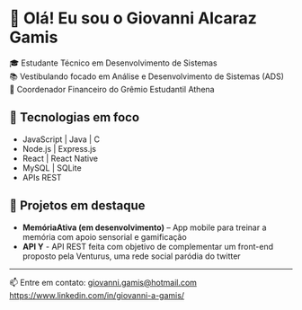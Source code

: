 # 👋 Olá! Eu sou o Giovanni Alcaraz Gamis

🎓 Estudante Técnico em Desenvolvimento de Sistemas  
📚 Vestibulando focado em Análise e Desenvolvimento de Sistemas (ADS)  
💼 Coordenador Financeiro do Grêmio Estudantil Athena

## 🚀 Tecnologias em foco
- JavaScript | Java | C
- Node.js | Express.js
- React | React Native
- MySQL | SQLite
- APIs REST

## 🔧 Projetos em destaque
- **MemóriaAtiva (em desenvolvimento)** – App mobile para treinar a memória com apoio sensorial e gamificação
- **API Y** - API REST feita com objetivo de complementar um front-end proposto pela Venturus, uma rede social paródia do twitter 

---

📫 Entre em contato: 
    giovanni.gamis@hotmail.com
    https://www.linkedin.com/in/giovanni-a-gamis/
